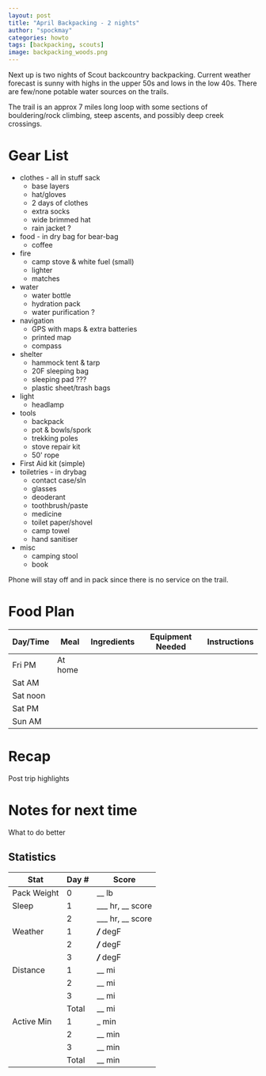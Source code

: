 ```yaml
---
layout: post
title: "April Backpacking - 2 nights"
author: "spockmay"
categories: howto
tags: [backpacking, scouts]
image: backpacking_woods.png
---
```


Next up is two nights of Scout backcountry backpacking. Current weather forecast is sunny with highs in the upper 50s and lows in the low 40s. There are few/none potable water sources on the trails.

The trail is an approx 7 miles long loop with some sections of bouldering/rock climbing, steep ascents, and possibly deep creek crossings.

# Gear List
- clothes - all in stuff sack
  - base layers
  - hat/gloves
  - 2 days of clothes
  - extra socks
  - wide brimmed hat
  - rain jacket ?
- food - in dry bag for bear-bag
  - coffee
- fire
  - camp stove & white fuel (small)
  - lighter
  - matches
- water
  - water bottle
  - hydration pack
  - water purification ?
- navigation
  - GPS with maps & extra batteries
  - printed map
  - compass
- shelter
  - hammock tent & tarp
  - 20F sleeping bag
  - sleeping pad ???
  - plastic sheet/trash bags
- light
  - headlamp
- tools
  - backpack
  - pot & bowls/spork
  - trekking poles
  - stove repair kit
  - 50' rope
- First Aid kit (simple)
- toiletries - in drybag
  - contact case/sln
  - glasses
  - deoderant
  - toothbrush/paste
  - medicine
  - toilet paper/shovel
  - camp towel
  - hand sanitiser
- misc
  - camping stool
  - book

Phone will stay off and in pack since there is no service on the trail.

# Food Plan

| Day/Time | Meal | Ingredients | Equipment Needed | Instructions |
| -------- | ---- | ----------- | ---------------- | ------------ |
| Fri PM | At home |  |  |  |
| Sat AM |  |  |  |  |
| Sat noon |  |  | | |
| Sat PM |  |  |  | | 
| Sun AM |  |  | |  |

# Recap
Post trip highlights

# Notes for next time
What to do better

## Statistics

| Stat | Day # | Score |
| ---- | ----- | ----- |
| Pack Weight | 0 | __ lb |
| Sleep | 1 | ___ hr, __ score |
| | 2 | ___ hr, __ score |
| Weather | 1 | ___/___ degF |
| | 2 | ___/___ degF |
| | 3 | ___/___ degF |
| Distance | 1 | __ mi|
| | 2 | __ mi|
| | 3 | __ mi|
| | Total | __ mi|
| Active Min | 1 | _ min|
| | 2 | __ min|
| | 3 | __ min|
| | Total | __ min|
